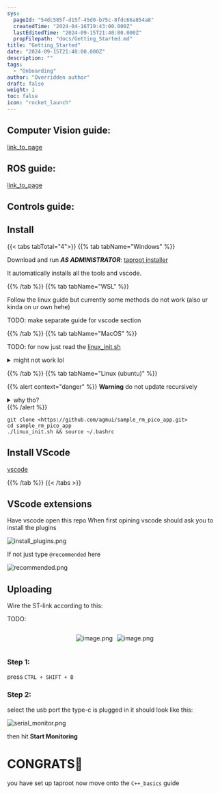 ```yaml
---
sys:
  pageId: "54dc585f-d15f-45d0-b75c-8fdc66a854a8"
  createdTime: "2024-04-16T19:43:00.000Z"
  lastEditedTime: "2024-09-15T21:40:00.000Z"
  propFilepath: "docs/Getting_Started.md"
title: "Getting_Started"
date: "2024-09-15T21:40:00.000Z"
description: ""
tags:
  - "Onboarding"
author: "Overridden author"
draft: false
weight: 1
toc: false
icon: "rocket_launch"
---
```


## Computer Vision guide:

[link_to_page](86d45bc0-388b-4d26-8848-44f255f73d0e)

## ROS guide:

[link_to_page](3c76c1de-ec8f-46d6-8b0a-294005edc2d5)

## Controls guide:

## Install

{{< tabs tabTotal="4">}}
{{% tab tabName="Windows" %}}

Download and run _**AS ADMINISTRATOR**_: [taproot installer](https://github.com/Thornbots/TeachingFreshies/releases/tag/1.0)

It automatically installs all the tools and vscode.

{{% /tab %}}
{{% tab tabName="WSL" %}}

Follow the linux guide but currently some methods do not work (also ur kinda on ur own hehe)

TODO: make separate guide for vscode section

{{% /tab %}}
{{% tab tabName="MacOS" %}}

TODO: for now just read the [linux_init.sh](https://github.com/agmui/sample_rm_pico_app/blob/main/linux_init.sh)

<details>
<summary>might not work lol</summary>

`brew install libusb pkg-config`

Next install: [vscode](https://code.visualstudio.com/Download)

</details>

{{% /tab %}}
{{% tab tabName="Linux (ubuntu)" %}}

{{% alert context="danger" %}}
**Warning** do not update recursively
<details>
<summary>why tho?</summary>
There are some submodules that may go on for a while (like tinyusb) and I highly
recommend you don't need to get them.
If you want to see what submodules I update just look in `linux_init.sh`
</details>
{{% /alert %}}

```shell
git clone <https://github.com/agmui/sample_rm_pico_app.git>
cd sample_rm_pico_app
./linux_init.sh && source ~/.bashrc
```

## Install VScode

[vscode](https://code.visualstudio.com/Download)

{{% /tab %}}
{{< /tabs >}}

## VScode extensions

Have vscode open this repo
When first opining vscode should ask you to install the plugins

![install_plugins.png](https://prod-files-secure.s3.us-west-2.amazonaws.com/d518164a-d88e-44d1-a4ee-3adb3bd8bce0/89bd30f0-1825-4e77-867b-0a41ce370880/install_plugins.png?X-Amz-Algorithm=AWS4-HMAC-SHA256&X-Amz-Content-Sha256=UNSIGNED-PAYLOAD&X-Amz-Credential=ASIAZI2LB46657LZ32SX%2F20250317%2Fus-west-2%2Fs3%2Faws4_request&X-Amz-Date=20250317T061209Z&X-Amz-Expires=3600&X-Amz-Security-Token=IQoJb3JpZ2luX2VjEOX%2F%2F%2F%2F%2F%2F%2F%2F%2F%2FwEaCXVzLXdlc3QtMiJGMEQCIChs3LvWGLB80vvBYVlnJlGxfwCaFG3ori8UmnX02U0yAiBlmAGM8d4JnJmLQpTmZ2v2enKzwKWsKN%2F5Q4H5hIxCayr%2FAwg%2BEAAaDDYzNzQyMzE4MzgwNSIMCBRuK4JcIkIQNtOlKtwDwGJ6Aywyz00xMpwTU4DQRwCjtB%2FA0X1UYuDSCoiL2SIS068GlQl4xHwQsJ6EY%2Fd3i71Voj0%2FnsbCQUO9sbhNoK9O%2BERbVehzGM7S%2FFO7oixWogF5198IM0c8pQbPeWwkNG0hFNJv3wvN%2FJHBhvbJpqcl%2FzU2UkRwINzsszedOK%2FYGXTfeJJBpwNf20vpRSifPsWM8eYagrJ65pEWKQqreczKayn0PSlVpc8sLOoXKkvxeHc8C9ByLX5w2wDh%2BeNKIRpEyQPkCyszn0fBOx0gWFAFQnP7s4j0SsxavbC83otK8ykPf4OVV4639%2BhrP4Mdg5qp5ZHDIV2iRNmp1RMFv6Tk0E4MkL6W%2FDVbfM0QQCbV4W%2B7P8FZ%2F7cORYmfdEGsy11%2Bi%2Ff4IbsOD3bcKgl%2BE0OtPFUBB%2F1Oz75jYM4uueW2akTBaDpCuTVEXkIz04yIVjsj%2BP0EudlCXsbxwVHCyjtpU1rlNIatJyQYC0qPsHhKpqy5rR3l2e5aKBo9EBKs7dQYmwAOs7EMEJ%2FV7oc4bwBuflRw2R3O%2Fm7suXDCcBbvrv2A0%2BYkG6FWkUi8PhvCNKhIR0OFjWsQa5YugkqTVRnXMqCaSatgfWaBXsF1u6%2BsUpX1GFmbqMuNQwcw9trevgY6pgHpkf%2FXBu%2Fr2zhU9%2FicuDsUDIu6zWAVKkn2PxQ7dMpJ7A2bUCJtSHdwrpDS9AV28%2Fau9qJRAPyUV45Oj2TGxUZYiiOQJ0bHz3Smf9g%2BWoc%2FcbXrys%2FImuI1vAfVRQH%2FPBVx%2FbAMprKVvrLXd3%2FYmlXZoNJE1FJCv%2F6Jyswk5zgw7W5xbCTPMkTFCqOmMPLcLrEdnEWFGYnX%2BMbrAiAUoABdozjUlJHb&X-Amz-Signature=3ba8faa9c36579c832c6c69a044dd57707085f278049fadac01867a006ff3b53&X-Amz-SignedHeaders=host&x-id=GetObject)

If not just type `@recommended` here  

![recommended.png](https://prod-files-secure.s3.us-west-2.amazonaws.com/d518164a-d88e-44d1-a4ee-3adb3bd8bce0/61e661e9-5d85-4dfc-be0d-8d2097a5e793/recommended.png?X-Amz-Algorithm=AWS4-HMAC-SHA256&X-Amz-Content-Sha256=UNSIGNED-PAYLOAD&X-Amz-Credential=ASIAZI2LB46657LZ32SX%2F20250317%2Fus-west-2%2Fs3%2Faws4_request&X-Amz-Date=20250317T061209Z&X-Amz-Expires=3600&X-Amz-Security-Token=IQoJb3JpZ2luX2VjEOX%2F%2F%2F%2F%2F%2F%2F%2F%2F%2FwEaCXVzLXdlc3QtMiJGMEQCIChs3LvWGLB80vvBYVlnJlGxfwCaFG3ori8UmnX02U0yAiBlmAGM8d4JnJmLQpTmZ2v2enKzwKWsKN%2F5Q4H5hIxCayr%2FAwg%2BEAAaDDYzNzQyMzE4MzgwNSIMCBRuK4JcIkIQNtOlKtwDwGJ6Aywyz00xMpwTU4DQRwCjtB%2FA0X1UYuDSCoiL2SIS068GlQl4xHwQsJ6EY%2Fd3i71Voj0%2FnsbCQUO9sbhNoK9O%2BERbVehzGM7S%2FFO7oixWogF5198IM0c8pQbPeWwkNG0hFNJv3wvN%2FJHBhvbJpqcl%2FzU2UkRwINzsszedOK%2FYGXTfeJJBpwNf20vpRSifPsWM8eYagrJ65pEWKQqreczKayn0PSlVpc8sLOoXKkvxeHc8C9ByLX5w2wDh%2BeNKIRpEyQPkCyszn0fBOx0gWFAFQnP7s4j0SsxavbC83otK8ykPf4OVV4639%2BhrP4Mdg5qp5ZHDIV2iRNmp1RMFv6Tk0E4MkL6W%2FDVbfM0QQCbV4W%2B7P8FZ%2F7cORYmfdEGsy11%2Bi%2Ff4IbsOD3bcKgl%2BE0OtPFUBB%2F1Oz75jYM4uueW2akTBaDpCuTVEXkIz04yIVjsj%2BP0EudlCXsbxwVHCyjtpU1rlNIatJyQYC0qPsHhKpqy5rR3l2e5aKBo9EBKs7dQYmwAOs7EMEJ%2FV7oc4bwBuflRw2R3O%2Fm7suXDCcBbvrv2A0%2BYkG6FWkUi8PhvCNKhIR0OFjWsQa5YugkqTVRnXMqCaSatgfWaBXsF1u6%2BsUpX1GFmbqMuNQwcw9trevgY6pgHpkf%2FXBu%2Fr2zhU9%2FicuDsUDIu6zWAVKkn2PxQ7dMpJ7A2bUCJtSHdwrpDS9AV28%2Fau9qJRAPyUV45Oj2TGxUZYiiOQJ0bHz3Smf9g%2BWoc%2FcbXrys%2FImuI1vAfVRQH%2FPBVx%2FbAMprKVvrLXd3%2FYmlXZoNJE1FJCv%2F6Jyswk5zgw7W5xbCTPMkTFCqOmMPLcLrEdnEWFGYnX%2BMbrAiAUoABdozjUlJHb&X-Amz-Signature=13e8b1d87678cc46a9995369f432e0231c197db186a5e6abb9926fd5aba6a566&X-Amz-SignedHeaders=host&x-id=GetObject)

## Uploading

Wire the ST-link according to this:

TODO:

<div style="display: flex;flex-direction: row; column-gap:10px; max-width: 630px;justify-content: center;">
<div>

![image.png](https://prod-files-secure.s3.us-west-2.amazonaws.com/d518164a-d88e-44d1-a4ee-3adb3bd8bce0/210ecb78-1116-4d7b-b9b7-2292f66fa2c2/image.png?X-Amz-Algorithm=AWS4-HMAC-SHA256&X-Amz-Content-Sha256=UNSIGNED-PAYLOAD&X-Amz-Credential=ASIAZI2LB466YZH63V47%2F20250317%2Fus-west-2%2Fs3%2Faws4_request&X-Amz-Date=20250317T061213Z&X-Amz-Expires=3600&X-Amz-Security-Token=IQoJb3JpZ2luX2VjEOX%2F%2F%2F%2F%2F%2F%2F%2F%2F%2FwEaCXVzLXdlc3QtMiJHMEUCIQCV2DobByuWo3YU3WEWAD2GS8A7vzlVdDzSl9RX6QHMTQIgOM4ILEk%2BJFltbup%2B5W1MtWJBIy2W21xinXRMq2zp2qgq%2FwMIPhAAGgw2Mzc0MjMxODM4MDUiDEe3gQzxXBDZOa0O0yrcA%2BlVK%2B2%2BtVSxh1c92r%2BiyIwAGvYAC%2FWjphRtTB3JurVY%2Bikl%2BXCqAIXAuEf7p2Gp4HZH3VhJAu5XVqpm7L3N7in8X5fyxi6rTYIz2mnboHc54JuKzbSfRbwtPRFaIzD%2BK%2FYqtkC9x4sboF5zGP2Yoq9NL1EeLNryWeUOdMLXE510LwZqmRUmFhKriGuJ%2FCtGlIGNd4cjUc%2By7IAypFFjaHUcAwXmw%2BlTi%2Bh2m9OrQizpRRxOnRvqv1JVTSk8atX%2BqXgGnAzUN8tMFyV3SPjSCKLe%2F%2F60TLafS%2Fjdrpc1dgylIutAZTPowRi9tbl%2Fxt%2BvOMhcLnGtJRcogKETQCh9gYHqHFr6zP70hkWOftctseSafx9HDZdtjqWEuv2Ef4Le0ZJ9Uo15oS1PdZJd22Tv8RGFjmotQzZhXx6uVM0Z9FCG9%2BiKKrvJswegCoMzEHcBMiON6qQ2Bnrktg8C8V5IuyWKP7iNulmCZUjfXUXElPNI%2BgEPi0qmAfoyI4oZvMg8AXSjRQlA9qWOHD3RIcTNxOLdqmXwvtkU1XwVjJRP1VSYMEfZ7BFHMkXcJJylp5QgZJ3F3kNu7vLxkWSy5NgFblK3jp5lcSoUnZN4hCopfsvBDI0dLtWJ752AmRv6MNfb3r4GOqUBTTMPu1rIEpJsIN8JC6DcW1r7L9nimb%2FkXkttAYvTxpIp%2Fwk2eMZuY%2FMOnC8kcgSI%2BsySZ5lATkYm1NbIuTc58hCAWVkgou7SyNOeSTGiL9uoYYJypJrFCk1AYJOZF8skbC6AMQ1UNiJmCWWP0LTZy%2Bs6zRv89Yg%2BWpvSsS0sSLZB2%2BIxQU%2FiVbLnHLXtFIo9y1F2pIVGbH0z%2FE0SAMj9IhZXw33j&X-Amz-Signature=fe3783caa9e11e747aa70fd342b275e92fe4e2d7dbebe9eab3e5970241cba3ab&X-Amz-SignedHeaders=host&x-id=GetObject)

</div>
<div>

![image.png](https://prod-files-secure.s3.us-west-2.amazonaws.com/d518164a-d88e-44d1-a4ee-3adb3bd8bce0/33a0fd0f-8ca6-4a86-8e09-26e95ded1fff/image.png?X-Amz-Algorithm=AWS4-HMAC-SHA256&X-Amz-Content-Sha256=UNSIGNED-PAYLOAD&X-Amz-Credential=ASIAZI2LB4664HFFEKM3%2F20250317%2Fus-west-2%2Fs3%2Faws4_request&X-Amz-Date=20250317T061213Z&X-Amz-Expires=3600&X-Amz-Security-Token=IQoJb3JpZ2luX2VjEOX%2F%2F%2F%2F%2F%2F%2F%2F%2F%2FwEaCXVzLXdlc3QtMiJHMEUCIQDORYHWsfuwX2giTt1dyZxDQKbRVUeklbN6TV1kHsFRSwIgSAx8fjE25Qo5bqtTeo2heQVyBOMlJIG4taLnopyRvPQq%2FwMIPhAAGgw2Mzc0MjMxODM4MDUiDDDKlQ5idOEw5WJHOircAxHrcs6FyU%2Ff3vMBcGC3oHOtK4KsgFT%2BtZmdqwb7hwa%2BVZcY5WZH02DTdCJY%2F9a0gt2CEAjkdNs6EVsDkXqJSVBsv2HQS%2Fa7EFR9XFrWA6uSeT%2FJG21F8ArVxhOWwr%2B3kWA62GogFErc3B2gUdPQ%2BOh%2Bu9X0Xnb2y5sJXresKIxRF4QFQz5V3YXOLiTH2%2FuaAvCUk91dKZnvTmZDBrBz3wzoFmkmJ%2F2CQLbeTdsYcjMryTLbhTpbBjWobamM56lcPrC9HVHkHjK8LrEkmV512qJaOtdT4ovNFo0fEHEXktIuEjVnv8rdM3yt8u75Z5dtcbuqJ1wf2x%2BKz3EusAfuGNrFxx%2B0waDGnX5Fu2Fj0U1VxpmNM4quwYvwOt%2FyLdAOgpx8uffs82EWOuzp%2Fjznxo9UMOe0RqSa9tWdxsmdZlpyyP%2F9S6hatD5hTcCFi08a%2BFz%2F5XDKtO33VYLxrGJEMpHXahgTwktAExWlGBeVr6Z4SDBF3vVyEkY%2FUT%2BOxXeQBfL9BK%2BXdkwgP9jlJW92cShk9Io66ka8Td%2B4JHe%2FzIYnfo6D7Pqrhkd3mTbnTQPXW4f5wBPY5BtUrYa2BZw3a15P8ASIxiFZGTxlXfgRBep%2B2nUg1HWue1z7hZf5MP3a3r4GOqUBvcCHdC%2BQdxViSWUMBF6M%2F4wmhktGGbMicrHK2HXy6Nq2VTGCW1OlYRGGlMoVa%2Fo2pACblkOjfmai%2F1oH%2B%2FC5t5HJx5M8GczfgIb86yO8GbtLPQiUBb7X4ZdtCdzwh1m0z9lgt2xq2tOkJ0J0sPHrldydll6TTVk3BfCPmk3FwwVt2ygHBaWyGynWXh%2BD3g3hBsm%2FHNWJG9rhHsvKs%2FAIck9%2F%2FbSl&X-Amz-Signature=2c55f2394fad251d7f93cfc8b1069ef572faf99ebda0a2ae4caacbe68e2969fd&X-Amz-SignedHeaders=host&x-id=GetObject)

</div>
</div>

### Step 1:

press `CTRL + SHIFT + B`

### Step 2:

select the usb port the type-c is plugged in it should look like this:

![serial_monitor.png](https://prod-files-secure.s3.us-west-2.amazonaws.com/d518164a-d88e-44d1-a4ee-3adb3bd8bce0/f03f4774-05d4-4393-b6a0-d5efb6d315ab/serial_monitor.png?X-Amz-Algorithm=AWS4-HMAC-SHA256&X-Amz-Content-Sha256=UNSIGNED-PAYLOAD&X-Amz-Credential=ASIAZI2LB46657LZ32SX%2F20250317%2Fus-west-2%2Fs3%2Faws4_request&X-Amz-Date=20250317T061209Z&X-Amz-Expires=3600&X-Amz-Security-Token=IQoJb3JpZ2luX2VjEOX%2F%2F%2F%2F%2F%2F%2F%2F%2F%2FwEaCXVzLXdlc3QtMiJGMEQCIChs3LvWGLB80vvBYVlnJlGxfwCaFG3ori8UmnX02U0yAiBlmAGM8d4JnJmLQpTmZ2v2enKzwKWsKN%2F5Q4H5hIxCayr%2FAwg%2BEAAaDDYzNzQyMzE4MzgwNSIMCBRuK4JcIkIQNtOlKtwDwGJ6Aywyz00xMpwTU4DQRwCjtB%2FA0X1UYuDSCoiL2SIS068GlQl4xHwQsJ6EY%2Fd3i71Voj0%2FnsbCQUO9sbhNoK9O%2BERbVehzGM7S%2FFO7oixWogF5198IM0c8pQbPeWwkNG0hFNJv3wvN%2FJHBhvbJpqcl%2FzU2UkRwINzsszedOK%2FYGXTfeJJBpwNf20vpRSifPsWM8eYagrJ65pEWKQqreczKayn0PSlVpc8sLOoXKkvxeHc8C9ByLX5w2wDh%2BeNKIRpEyQPkCyszn0fBOx0gWFAFQnP7s4j0SsxavbC83otK8ykPf4OVV4639%2BhrP4Mdg5qp5ZHDIV2iRNmp1RMFv6Tk0E4MkL6W%2FDVbfM0QQCbV4W%2B7P8FZ%2F7cORYmfdEGsy11%2Bi%2Ff4IbsOD3bcKgl%2BE0OtPFUBB%2F1Oz75jYM4uueW2akTBaDpCuTVEXkIz04yIVjsj%2BP0EudlCXsbxwVHCyjtpU1rlNIatJyQYC0qPsHhKpqy5rR3l2e5aKBo9EBKs7dQYmwAOs7EMEJ%2FV7oc4bwBuflRw2R3O%2Fm7suXDCcBbvrv2A0%2BYkG6FWkUi8PhvCNKhIR0OFjWsQa5YugkqTVRnXMqCaSatgfWaBXsF1u6%2BsUpX1GFmbqMuNQwcw9trevgY6pgHpkf%2FXBu%2Fr2zhU9%2FicuDsUDIu6zWAVKkn2PxQ7dMpJ7A2bUCJtSHdwrpDS9AV28%2Fau9qJRAPyUV45Oj2TGxUZYiiOQJ0bHz3Smf9g%2BWoc%2FcbXrys%2FImuI1vAfVRQH%2FPBVx%2FbAMprKVvrLXd3%2FYmlXZoNJE1FJCv%2F6Jyswk5zgw7W5xbCTPMkTFCqOmMPLcLrEdnEWFGYnX%2BMbrAiAUoABdozjUlJHb&X-Amz-Signature=5ab486e79c6f44c956a36d45e6dfe1e09005bb3ce34a6a53ead3d0c295122047&X-Amz-SignedHeaders=host&x-id=GetObject)

then hit **Start Monitoring**

# CONGRATS🎉

you have set up taproot now move onto the `C++_basics` guide
